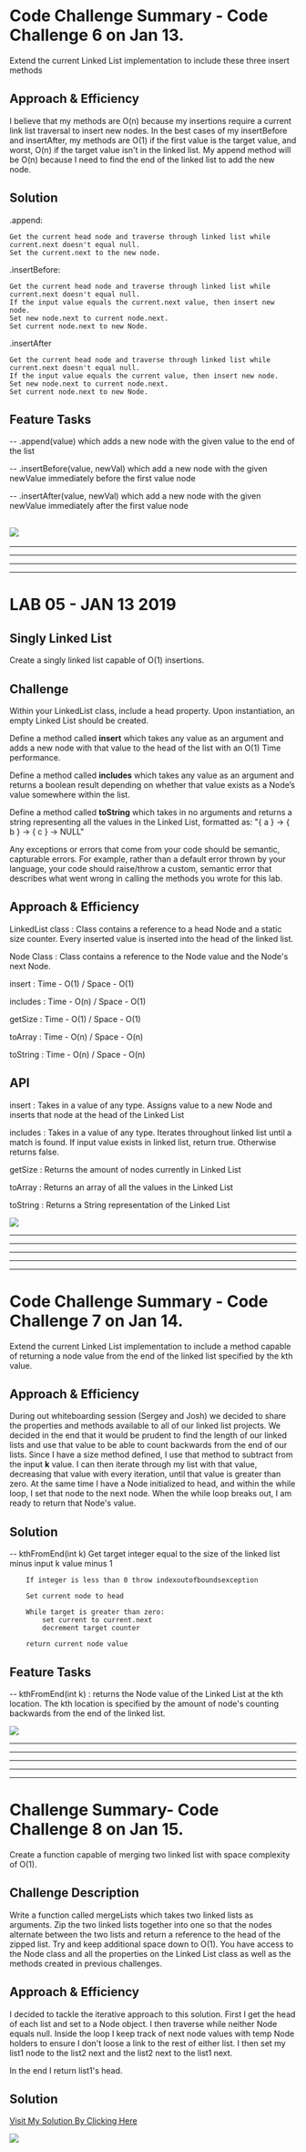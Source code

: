 # Code Challenge Summary - Code Challenge 6 on Jan 13. 

Extend the current Linked List implementation to include these three insert methods

## Approach & Efficiency
I believe that my methods are O(n) because my insertions require a current link list traversal to insert new nodes.  In the best cases of my insertBefore and insertAfter, my methods are O(1) if the first value is the target value, and worst, O(n) if the target value isn't in the linked list.  My append method will be O(n) because I need to find the end of the linked list to add the new node. 

## Solution
.append:

    Get the current head node and traverse through linked list while current.next doesn't equal null.
    Set the current.next to the new node.
.insertBefore:

    Get the current head node and traverse through linked list while current.next doesn't equal null.
    If the input value equals the current.next value, then insert new node.
    Set new node.next to current node.next.
    Set current node.next to new Node.
.insertAfter

    Get the current head node and traverse through linked list while current.next doesn't equal null.
    If the input value equals the current value, then insert new node.
    Set new node.next to current node.next.
    Set current node.next to new Node.


## Feature Tasks
-- .append(value) which adds a new node with the given value to the end of the list

-- .insertBefore(value, newVal) which add a new node with the given newValue immediately before the first value node

-- .insertAfter(value, newVal) which add a new node with the given newValue immediately after the first value node

![](https://github.com/micahThor/data-structures-and-algorithms/blob/master/assets/threeLLinsert.jpg)
---
---
---
---
---


# LAB 05 - JAN 13 2019

## Singly Linked List
Create a singly linked list capable of O(1) insertions.  


## Challenge
Within your LinkedList class, include a head property. Upon instantiation, an empty Linked List should be created.

Define a method called **insert** which takes any value as an argument and adds a new node with that value to the head of the list with an O(1) Time performance.

Define a method called **includes** which takes any value as an argument and returns a boolean result depending on whether that value exists as a Node’s value somewhere within the list.

Define a method called **toString** which takes in no arguments and returns a string representing all the values in the Linked List, formatted as:
"{ a } -> { b } -> { c } -> NULL"

Any exceptions or errors that come from your code should be semantic, capturable errors. For example, rather than a default error thrown by your language, your code should raise/throw a custom, semantic error that describes what went wrong in calling the methods you wrote for this lab.

## Approach & Efficiency

LinkedList class :  Class contains a reference to a head Node and a static size counter.  Every inserted value is inserted into the head of the linked list.

Node Class       :  Class contains a reference to the Node value and the Node's next Node.

insert   : Time - O(1) / Space - O(1)

includes : Time - O(n) / Space - O(1)

getSize  : Time - O(1) / Space - O(1)

toArray  : Time - O(n) / Space - O(n)

toString : Time - O(n) / Space - O(n)

## API
<!-- Description of each method publicly available to your Linked List -->
insert     : Takes in a value of any type.  Assigns value to a new Node and inserts that node at the head of the Linked List

includes   : Takes in a value of any type.  Iterates throughout linked list until a match is found.  If input value exists in linked list, return true.  Otherwise returns false.

getSize    : Returns the amount of nodes currently in Linked List

toArray    : Returns an array of all the values in the Linked List

toString   : Returns a String representation of the Linked List

![](https://github.com/micahThor/data-structures-and-algorithms/blob/master/assets/threeLLinsert.jpg)

---
---
---
---
---

# Code Challenge Summary - Code Challenge 7 on Jan 14. 

Extend the current Linked List implementation to include a method capable of returning a node value from the end of the linked list specified by the kth value.

## Approach & Efficiency

During out whiteboarding session (Sergey and Josh) we decided to share the properties and methods available to all of our linked list projects.  We decided in the end that it would be prudent to find the length of our linked lists and use that value to be able to count backwards from the end of our lists.  Since I have a size method defined, I use that method to subtract from the input **k** value.  I can then iterate through my list with that value, decreasing that value with every iteration, until that value is greater than zero.  At the same time I have a Node initialized to head, and within the while loop, I set that node to the next node.  When the while loop breaks out, I am ready to return that Node's value.


## Solution

-- kthFromEnd(int k)
        Get target integer equal to the size of the linked list minus input k value minus 1
        
        If integer is less than 0 throw indexoutofboundsexception
        
        Set current node to head
        
        While target is greater than zero:
            set current to current.next
            decrement target counter
         
        return current node value

## Feature Tasks

-- kthFromEnd(int k) : returns the Node value of the Linked List at the kth location.  The kth location is specified by the amount of node's counting backwards from the end of the linked list.

![](https://github.com/micahThor/data-structures-and-algorithms/blob/master/assets/code%20ch%207.jpg)


---
---
---
---
---

# Challenge Summary- Code Challenge 8 on Jan 15. 

Create a function capable of merging two linked list with space complexity of O(1).


## Challenge Description

Write a function called mergeLists which takes two linked lists as arguments. Zip the two linked lists together into one so that the nodes alternate between the two lists and return a reference to the head of the zipped list. Try and keep additional space down to O(1). You have access to the Node class and all the properties on the Linked List class as well as the methods created in previous challenges.


## Approach & Efficiency

I decided to tackle the iterative approach to this solution.  First I get the head of each list and set to a Node object.  I then traverse while neither Node equals null.  Inside the loop I keep track of next node values with temp Node holders to ensure I don't loose a link to the rest of either list.  I then set my list1 node to the list2 next and the list2 next to the list1 next. 

In the end I return list1's head.


## Solution
[Visit My Solution By Clicking Here](https://github.com/micahThor/data-structures-and-algorithms/blob/master/Data-Structures/src/main/java/linkedlist/LinkedList.java)

![](https://github.com/micahThor/data-structures-and-algorithms/blob/master/assets/LL-merge.jpg)
